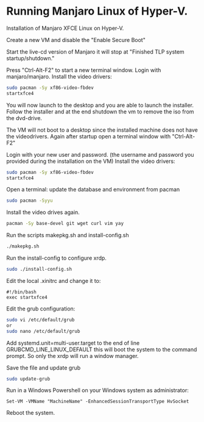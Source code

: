 # Running Manjaro Linux of Hyper-V.

Installation of Manjaro XFCE Linux on Hyper-V.

Create a new VM and disable the "Enable Secure Boot"

Start the live-cd version of Manjaro it will stop at "Finished TLP system startup/shutdown."

Press "Ctrl-Alt-F2" to start a new terminal window. Login with manjaro/manjaro. Install the video drivers:
``` bash
sudo pacman -Sy xf86-video-fbdev
startxfce4
```
You will now launch to the desktop and you are able to launch the installer. Follow the installer and at the end shutdown the vm to remove the iso from the dvd-drive.

The VM will not boot to a desktop since the installed machine does not have the videodrivers. Again after startup open a terminal window with "Ctrl-Alt-F2"

Login with your new user and password. (the username and password you provided during the installation on the VM) Install the video drivers:
``` bash
sudo pacman -Sy xf86-video-fbdev
startxfce4
```

Open a terminal:
update the database and environment from pacman
``` bash
sudo pacman -Syyu 
```
Install the video drives again.
``` bash
pacman -Sy base-devel git wget curl vim yay
```
Run the scripts makepkg.sh and install-config.sh
``` bash
./makepkg.sh
```

Run the install-config to configure xrdp.
``` bash
sudo ./install-config.sh
```

Edit the local .xinitrc and change it to:
```
#!/bin/bash
exec startxfce4
```
Edit the grub configuration:
``` bash
sudo vi /etc/default/grub
or 
sudo nano /etc/default/grub
````
Add systemd.unit=multi-user.target to the end of line GRUBCMD_LINE_LINUX_DEFAULT this will boot the system to the command prompt. So only the xrdp will run a window manager.

Save the file and update grub
``` bash
sudo update-grub
```
Run in a Windows Powershell on your Windows system as administrator:
```
Set-VM -VMName "MachineName" -EnhancedSessionTransportType HvSocket
```

Reboot the system.

